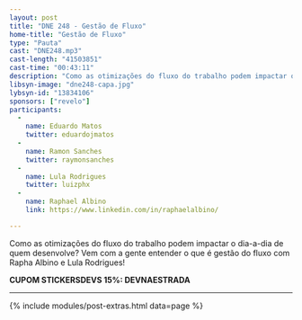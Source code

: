 ```yaml
---
layout: post
title: "DNE 248 - Gestão de Fluxo"
home-title: "Gestão de Fluxo"
type: "Pauta"
cast: "DNE248.mp3"
cast-length: "41503851"
cast-time: "00:43:11"
description: "Como as otimizações do fluxo do trabalho podem impactar o dia-a-dia de quem desenvolve? Vem com a gente entender o que é gestão do fluxo com Rapha Albino e Lula Rodrigues!"
libsyn-image: "dne248-capa.jpg"
lybsyn-id: "13834106"
sponsors: ["revelo"]
participants:
  -
    name: Eduardo Matos
    twitter: eduardojmatos
  -
    name: Ramon Sanches
    twitter: raymonsanches
  -
    name: Lula Rodrigues
    twitter: luizphx
  -
    name: Raphael Albino
    link: https://www.linkedin.com/in/raphaelalbino/

---
```


Como as otimizações do fluxo do trabalho podem impactar o dia-a-dia de quem desenvolve? Vem com a gente entender o que é gestão do fluxo com Rapha Albino e Lula Rodrigues!


<strong>CUPOM STICKERSDEVS 15%: DEVNAESTRADA</strong>

---

{% include modules/post-extras.html data=page %}
